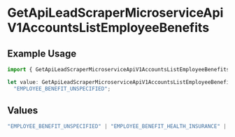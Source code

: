 # GetApiLeadScraperMicroserviceApiV1AccountsListEmployeeBenefits

## Example Usage

```typescript
import { GetApiLeadScraperMicroserviceApiV1AccountsListEmployeeBenefits } from "oppulence-backend-sdk/models/operations";

let value: GetApiLeadScraperMicroserviceApiV1AccountsListEmployeeBenefits =
  "EMPLOYEE_BENEFIT_UNSPECIFIED";
```

## Values

```typescript
"EMPLOYEE_BENEFIT_UNSPECIFIED" | "EMPLOYEE_BENEFIT_HEALTH_INSURANCE" | "EMPLOYEE_BENEFIT_RETIREMENT_PLAN" | "EMPLOYEE_BENEFIT_PAID_TIME_OFF" | "EMPLOYEE_BENEFIT_REMOTE_WORK"
```